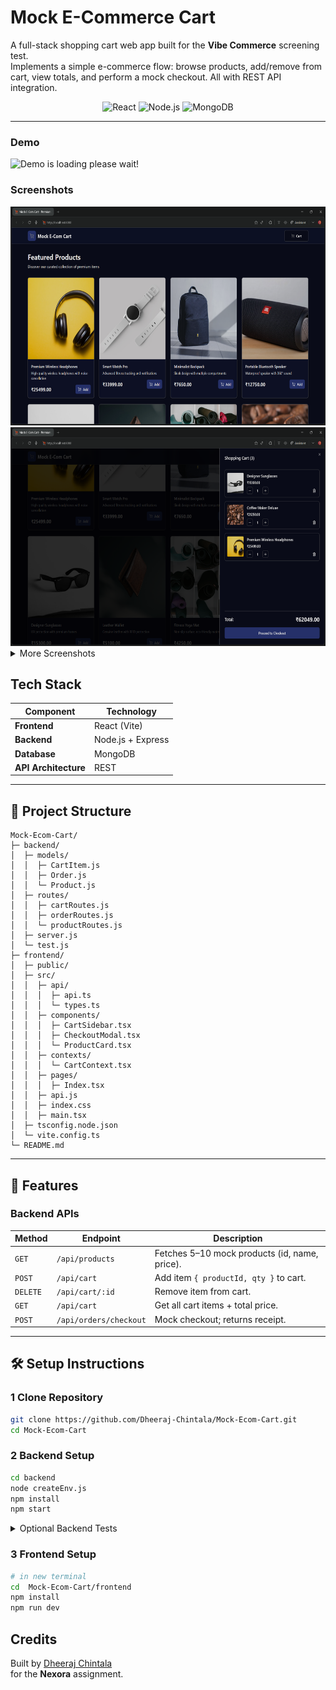 # Mock E-Commerce Cart 

A full-stack shopping cart web app built for the **Vibe Commerce** screening test.  
Implements a simple e-commerce flow: browse products, add/remove from cart, view totals, and perform a mock checkout. All with REST API integration.

<div align="center">

![React](https://img.shields.io/badge/Frontend-React-blue)
![Node.js](https://img.shields.io/badge/Backend-Node.js-green)
![MongoDB](https://img.shields.io/badge/Database-MongoDB-darkgreen)
  
</div>

---



### Demo 
<img src="frontend/public/screenshots/demo.gif" alt="Demo is loading please wait!" height="500px"/>


### Screenshots

  <img src="frontend/public/screenshots/Screenshot (286).png" height="350px"/>
<img src="frontend/public/screenshots/Screenshot (288).png" height="350px"/>

  <details>
    <summary>More Screenshots</summary>
      <img src="frontend/public/screenshots/Screenshot (287).png" height="350px"/>

  <img src="frontend/public/screenshots/Screenshot (290).png" height="350px"/>
  <img src="frontend/public/screenshots/Screenshot (291).png" height="350px"/>
  </details>


##  Tech Stack

| **Component**       | **Technology**       |
|----------------------|----------------------|
|  **Frontend**      | React (Vite)         |
|  **Backend**       | Node.js + Express    |
|  **Database**      | MongoDB              |
|  **API Architecture** | REST              |

---

## 📂 Project Structure
```
Mock-Ecom-Cart/
├─ backend/
│  ├─ models/
│  │  ├─ CartItem.js
│  │  ├─ Order.js
│  │  └─ Product.js
│  ├─ routes/
│  │  ├─ cartRoutes.js
│  │  ├─ orderRoutes.js
│  │  └─ productRoutes.js
│  ├─ server.js
│  └─ test.js
├─ frontend/
│  ├─ public/
│  ├─ src/
│  │  ├─ api/
│  │  │  ├─ api.ts
│  │  │  └─ types.ts
│  │  ├─ components/
│  │  │  ├─ CartSidebar.tsx
│  │  │  ├─ CheckoutModal.tsx
│  │  │  └─ ProductCard.tsx
│  │  ├─ contexts/
│  │  │  └─ CartContext.tsx
│  │  ├─ pages/
│  │  │  ├─ Index.tsx
│  │  ├─ api.js
│  │  ├─ index.css
│  │  ├─ main.tsx
│  ├─ tsconfig.node.json
│  └─ vite.config.ts
└─ README.md

```



---

## 🧩 Features

### **Backend APIs**

| Method | Endpoint | Description |
|--------|-----------|-------------|
| `GET` | `/api/products` | Fetches 5–10 mock products (id, name, price). |
| `POST` | `/api/cart` | Add item `{ productId, qty }` to cart. |
| `DELETE` | `/api/cart/:id` | Remove item from cart. |
| `GET` | `/api/cart` | Get all cart items + total price. |
| `POST` | `/api/orders/checkout` | Mock checkout; returns receipt. |

---

## 🛠️ Setup Instructions

### 1 Clone Repository
```bash
git clone https://github.com/Dheeraj-Chintala/Mock-Ecom-Cart.git
cd Mock-Ecom-Cart
```
### 2 Backend Setup
```bash
cd backend
node createEnv.js
npm install
npm start
```

<details>
  <summary>Optional Backend Tests</summary>

```bash
# in new terminal
node test.js
```
</details>



### 3 Frontend Setup

```bash
# in new terminal
cd  Mock-Ecom-Cart/frontend
npm install
npm run dev
```

##  Credits
Built by [Dheeraj Chintala](https://github.com/Dheeraj-Chintala)  
for the **Nexora**  assignment.






